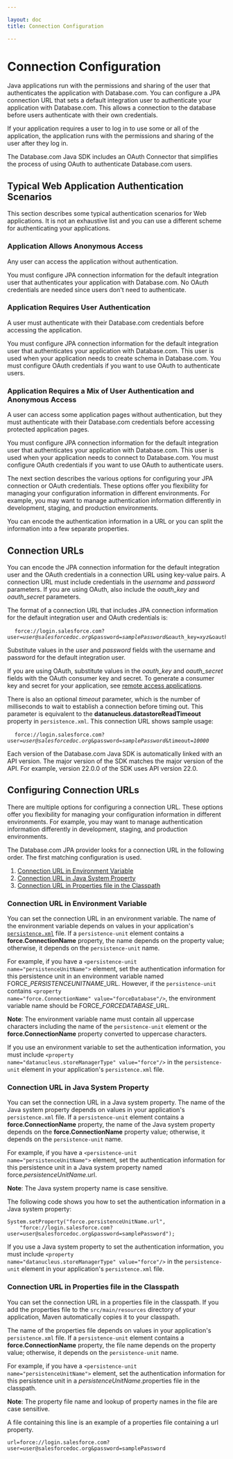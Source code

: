 ```yaml
---

layout: doc
title: Connection Configuration

---
```

# Connection Configuration

Java applications run with the permissions and sharing of the user that authenticates the application with Database.com. You can configure a JPA connection URL that sets a default integration user to authenticate your application with Database.com. This allows a connection to the database before users authenticate with their own credentials.

If your application requires a user to log in to use some or all of the application, the application runs with the permissions and sharing of the user after they log in.

The Database.com Java SDK includes an OAuth Connector that simplifies the process of using OAuth to authenticate Database.com users.

## Typical Web Application Authentication Scenarios

This section describes some typical authentication scenarios for Web applications. It is not an exhaustive list and you can use a different scheme for authenticating your applications.

### Application Allows Anonymous Access

Any user can access the application without authentication.

You must configure JPA connection information for the default integration user that authenticates your application with Database.com. No OAuth credentials are needed since users don't need to authenticate.

### Application Requires User Authentication

A user must authenticate with their Database.com credentials before accessing the application.

You must configure JPA connection information for the default integration user that authenticates your application with Database.com. This user is used when your application needs to create schema in Database.com. You must configure OAuth credentials if you want to use OAuth to authenticate users.

### Application Requires a Mix of User Authentication and Anonymous Access

A user can access some application pages without authentication, but they must authenticate with their Database.com credentials before accessing protected application pages.

You must configure JPA connection information for the default integration user that authenticates your application with Database.com. This user is used when your application needs to connect to Database.com. You must configure OAuth credentials if you want to use OAuth to authenticate users.

The next section describes the various options for configuring your JPA connection or OAuth credentials. These options offer you flexibility for managing your configuration information in different environments. For example, you may want to manage authentication information differently in development, staging, and production environments.

You can encode the authentication information in a URL or you can split the information into a few separate properties.

## Connection URLs

You can encode the JPA connection information for the default integration user and the OAuth credentials in a connection URL using key-value pairs. A connection URL must include credentials in the *username* and *password* parameters. If you are using OAuth, also include the *oauth_key* and *oauth_secret* parameters.

The format of a connection URL that includes JPA connection information for the default integration user and OAuth credentials is:

<pre>
  <code>force://login.salesforce.com?user=<em>user@salesforcedoc.org</em>&password=<em>samplePassword</em>&oauth_key=<em>xyz</em>&oauth_secret=<em>abc</em></code>
</pre>

Substitute values in the *user* and *password* fields with the username and password for the default integration user.

If you are using OAuth, substitute values in the *oauth_key* and *oauth_secret* fields with the OAuth consumer key and secret. To generate a consumer key and secret for your application, see [remote access applications](oauth-auth#RAA). 

There is also an optional *timeout* parameter, which is the number of milliseconds to wait to establish a connection before
timing out. This parameter is equivalent to the **datanucleus.datastoreReadTimeout** property in `persistence.xml`. This connection URL shows sample usage:
    
<pre>
  <code>force://login.salesforce.com?user=<em>user@salesforcedoc.org</em>&password=<em>samplePassword</em>&timeout=<em>10000</em></code>
</pre>

Each version of the Database.com Java SDK is automatically linked with an API version. The major version of the SDK matches the major version of the API. For example, version 22.0.0 of the SDK uses API version 22.0.

<a name ="configConnectionURL"> </a>
## Configuring Connection URLs

There are multiple options for configuring a connection URL. These options offer you flexibility for managing your configuration information in different environments. For example, you
may want to manage authentication information differently in development, staging, and production environments.

The Database.com JPA provider looks for a connection URL in the following order. The first matching configuration is used.

1. [Connection URL in Environment Variable](#UrlEnvVar)
1. [Connection URL in Java System Property](#UrlJavaSysProp)
1. [Connection URL in Properties file in the Classpath](#propFile)

<a name="UrlEnvVar"> </a>
### Connection URL in Environment Variable

You can set the connection URL in an environment
variable. The name of the environment variable depends on values in your application's [`persistence.xml`](jpa-config-persistence#authProps) file. If a <code>persistence-unit</code> element contains a **force.ConnectionName** property, the name depends on the property value; otherwise, it depends on the <code>persistence-unit</code> name.

For example, if you have a <code>\<persistence-unit name="persistenceUnitName"></code> element, set the authentication
information for this persistence unit in an environment variable named FORCE\_*PERSISTENCEUNITNAME*\_URL. However, if the <code>persistence-unit</code> contains <code>\<property name="force.ConnectionName" value="forceDatabase"/></code>, the environment variable name should be FORCE\_*FORCEDATABASE*\_URL.

**Note**: The environment variable name must contain all uppercase characters including the name of the
<code>persistence-unit</code> element or the **force.ConnectionName** property converted to uppercase characters.

If you use an environment variable to set the authentication information, you must include <code>\<property
name="datanucleus.storeManagerType" value="force"/></code> in the <code>persistence-unit</code> element in your application's
`persistence.xml` file.

<a name="UrlJavaSysProp"> </a>
### Connection URL in Java System Property

You can set the connection URL in a Java system
property. The name of the Java system property depends on values in your application's `persistence.xml` file. If a
<code>persistence-unit</code> element contains a **force.ConnectionName** property, the name of the Java system property depends
on the **force.ConnectionName** property value; otherwise, it depends on the <code>persistence-unit</code> name.

For example, if you have a <code>\<persistence-unit name="persistenceUnitName"></code> element, set the authentication
information for this persistence unit in a Java system property named force.*persistenceUnitName*.url.

**Note**: The Java system property name is case sensitive.

The following code shows you how to set the authentication information in a Java system property:

    System.setProperty("force.persistenceUnitName.url",
        "force://login.salesforce.com?user=user@salesforcedoc.org&password=samplePassword");
        
If you use a Java system property to set the authentication information, you must include <code>\<property
name="datanucleus.storeManagerType" value="force"/></code> in the <code>persistence-unit</code> element in your application's
`persistence.xml` file.        

<a name="propFile"> </a>        
### Connection URL in Properties file in the Classpath

You can set the connection URL in a properties file in the classpath. If you add the properties file to the `src/main/resources` directory of your
application, Maven automatically copies it to your classpath.

The name of the properties file depends on values in your application's `persistence.xml` file. If a <code>persistence-unit</code>
element contains a **force.ConnectionName** property, the file name depends on the property value; otherwise, it depends
on the <code>persistence-unit</code> name.

For example, if you have a <code>\<persistence-unit name="persistenceUnitName"></code> element, set the authentication
information for this persistence unit in a *persistenceUnitName*.properties file in the classpath.

**Note**: The property file name and lookup of property names in the file are case sensitive.

A file containing this line is an example of a properties file containing a url property.

    url=force://login.salesforce.com?user=user@salesforcedoc.org&password=samplePassword

<!-- Comment out until release cliforce. Uncomment this section and add a link to the bullet list earlier in the file when ready.
<a name="UrlConnectionsPropFile"> </a> 

You can set the connection URL in the $HOME/.force/cliforce_urls file, where $HOME refers to your home directory. The format is:

    persistenceUnitName=force://login.salesforce.com?user=user@salesforcedoc.org&password=samplePassword

-->
